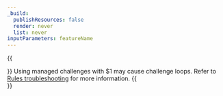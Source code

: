 ```yaml
---
_build:
  publishResources: false
  render: never
  list: never
inputParameters: featureName
---
```


{{<Aside type="warning">}}
Using managed challenges with $1 may cause challenge loops. Refer to [Rules troubleshooting](/rules/reference/troubleshooting/) for more information.
{{</Aside>}}